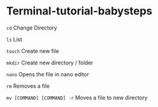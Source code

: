 # Terminal-tutorial-babysteps


`cd` Change Directory


`ls` List


`touch` Create new file


`mkdir` Create new directory / folder


`nano` Opens the file in nano editor


`rm` Removes a file


`mv [COMMAND] [COMMAND] -r` Moves a file to new directory
